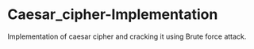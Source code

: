 # Caesar_cipher-Implementation
Implementation of caesar cipher and cracking it using Brute force attack.
